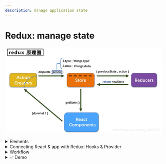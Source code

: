 ```yaml
---
description: manage application state
---
```


# Redux: manage state

![](../.gitbook/assets/image.png)

<details>

<summary>Elements</summary>

* <mark style="color:yellow;">**Actions**</mark>: JavaScript <mark style="color:blue;">**objects**</mark>, which <mark style="color:orange;">**describe state changes in the application**</mark>
* <mark style="color:yellow;">**Action creators**</mark>: <mark style="color:blue;">**Functions**</mark> that take some arguments and <mark style="color:orange;">**return an action**</mark>
* <mark style="color:yellow;">**Reducers**</mark>: <mark style="color:blue;">**Functions**</mark> that <mark style="color:orange;">**take the current state and an action**</mark>, and <mark style="color:orange;">**return the new state**</mark>\ <mark style="color:orange;">**=>**</mark> functions specify how to transform application state.
* <mark style="color:yellow;">**Store**</mark>: The heart of Redux, which actually stores and guards your application state; \
  we can subscribe to state changes in the store and dispatch actions to it.
  * Access the application state: <mark style="color:orange;">**store.getState()**</mark>
  * Dispatch actions: <mark style="color:orange;">**store.dispatch(action)**</mark>
  * Store can be updated only with actions( an object describing an event)

</details>

<details>

<summary>Connecting React &#x26;  app with Redux: Hooks &#x26; Provider</summary>

* We can use Redux with any library: React, Angular, Ember, jQuery, or even vanilla JavaScript.&#x20;
* Connecting a component to Redux will allow us to <mark style="color:purple;">**replace React's internal state management with Redux' state management.**</mark>&#x20;
* <mark style="color:yellow;">**Redux Hooks**</mark>:&#x20;
  * 属于：part of the `react-redux` library, which is the official React binding for Redux.
  * 位置：used in React component&#x20;
  * 作用：allow you to <mark style="color:purple;">**interact with a Redux store**</mark> <mark style="color:yellow;">**directly**</mark> from your <mark style="color:purple;">**React components.**</mark>&#x20;
  * 分类：
    * **`useSelector():`** extract data from the Redux store state, using a selector function
    * **`useDispatch():`** returns a reference to the dispatch function from the Redux store. You may use it to dispatch actions as needed.
* <mark style="color:yellow;">**Provider**</mark>
  * `属于：Provider` is a React component provided by the `react-redux` library.
  * 位置：used in app.js
  * 作用： It <mark style="color:purple;">**makes the Redux store available to  nested components**</mark> that need to access Redux state, or dispatch actions to the store.

</details>

<details>

<summary>Workflow</summary>

```
+-----------------+    useSelector()      +-----------------+
|                 | <------------------   |                 |
|   React         |                       |   Redux Store   |
|   Component     | --------------------> |   (State)       |
|   (UI)          |    useDispatch()      +-----------------+
|                 |          |                  ^
+-----------------+          |                  |
         ^                   |                  |
         |                   | dispatch(action) |
+-----------------+          |                  |
|  Actions        | ---------+                  |
|  (Commands)     |                             |
+-----------------+                             |
         ^                                      |
         |                                      |
+-----------------+                             |
|  Reducers       | ----------------------------+
|  (Logic)        |
+-----------------+
```

* &#x20;      <mark style="background-color:orange;">**Redux Side**</mark>         &#x20;
  * <mark style="color:red;">**Actions:**</mark> create actions/<mark style="color:yellow;">**action.js**</mark>&#x20;
    * define action types
    * define action creators
  * <mark style="color:red;">**Reducer:**</mark> create reducers/<mark style="color:yellow;">**reducer.js**</mark>
    * _<mark style="color:purple;">import actions from action.js</mark> <mark style="color:purple;"></mark><mark style="color:purple;">**=>**</mark><mark style="color:yellow;">**要根据action type来定义operation**</mark>_
    * define reducer functions: \
      params: state and action\
      return: new state
  * <mark style="color:red;">**Store:**</mark> create redux store: <mark style="color:yellow;">**store.js**</mark>
    * _<mark style="color:orange;">import { createStore } from 'redux';</mark>_
    * _<mark style="color:purple;">import reducer from reducer.js</mark>_
    * call  createStore(importedCorrespondedReducer) and export the store
* &#x20;           <mark style="background-color:orange;">**React Side**</mark> in the component
  * import hooks: _<mark style="color:orange;">import { useSelector, useDispatch } from 'react-redux';</mark>_
  * _<mark style="color:purple;">Import action creators from action.js.</mark>_
  * Use the `useSelector` hook to access state from the Redux store.
  * Use the `useDispatch` hook to dispatch actions to the Redux store.
  * `useDispatch`和`useSelector`这两个hook在React组件和Redux store之间建立了一个实时的、双向的连接，让你可以实时地更新状态并在界面上反映出这些更新

<!---->

* an action is dispatched to store \
  \=> Redux call corresponded reducer => pass current state and action as params to reducer\
  \=> reducer check the action type => decide how to update the state => return  new state
* 例子
  * 顾客（React Component）想吃点东西，于是就把吃啥告诉了服务员（Action Creators）&#x20;
  * 服务员（Action Creators）就用菜单（dispatch）记录（action）下来，点了什么菜（type），和数量（data）。&#x20;
  * 然后把菜单（ dispatch(action) ）交给了老板（Store），老板就根据菜单上的内容，告诉给厨师（Reducers）让他炒什么菜&#x20;
  * 厨师（Reducers）收到老板的指示后，迅速的把菜做好。并端给（return newState）老板（Store）。&#x20;
  * 菜放到老板这后，老板（Store）就通知顾客（React Component）来取餐（getState）

</details>

<details>

<summary>✅ Demo</summary>

&#x20;      <mark style="background-color:orange;">**Redux Side**</mark>         &#x20;

1.  **Create Actions (`actions.js`):**

    * Define **action types** (e.g., `SET_USER`, `ADD_POST`).
    * Define **action creators** (e.g., `setUser(user)`, `addPost(post)`).



    ```javascript
    // actions.js
    export const SET_USER = 'SET_USER';
    export const ADD_POST = 'ADD_POST';

    // action creators
    export const setUser = (user) => ({ type: SET_USER, 
                                        payload: user });
    export const addPost = (post) => ({ type: ADD_POST, 
                                         payload: post });
    ```
2.  **Create Reducers (`reducer.js`):**

    * Import action types from `actions.js`.
    * Define initial state.
    * Define reducer function (e.g., `appReducer`), which takes the current `state` and an `action` as parameters, and returns a new state based on the action type.

    ```javascript
    // reducer.js
    import { SET_USER, ADD_POST } from './actions';

    const initialState = {
      user: null,
      posts: [],
    };

    export const appReducer = (state = initialState, action) => {
      switch (action.type) {
        case SET_USER:
          return { ...state, 
                   user: action.payload };
        case ADD_POST:
          return { ...state, 
                   posts: [...state.posts, action.payload] };
        default:
          return state;
      }
    };
    ```
3.  **Create Redux Store (`store.js`):**

    * Import `createStore` from 'redux'.
    * Import the reducer from `reducer.js`.
    * Call `createStore(appReducer)` to create the store.
    * Export the created store.

    ```javascript
    // store.js
    import { createStore } from 'redux';
    import { appReducer } from './reducer';

    export const store = createStore(appReducer);
    ```



&#x20;          <mark style="background-color:orange;">**React Side**</mark>&#x20;

1.  **Connect Redux to React (`index.js` or `App.js`):**

    * Import `Provider` from 'react-redux'. The `Provider` component makes the Redux store available to all child components in the component tree.
    * Import the Redux store from `store.js`.
    * Wrap the root component of the React application with the `Provider` component, passing the Redux store as a prop.

    ```javascript
    // App.js
    import React from 'react';
    import { Provider } from 'react-redux';
    // import Redux store
    import { store } from './store';
    // import React components
    import UserProfile from './UserProfile';
    import Posts from './Posts';

    const App = () => {
      return (
        <Provider store={store}>
          <UserProfile />
          <Posts />
        </Provider>
      );
    };

    export default App;
    ```
2. **In the Component (`UserProfile.js`, `Posts.js`):**
   * Import `useSelector` and `useDispatch` hooks from 'react-redux'.
   * Import action creators from `actions.js`.
   * Use the `useSelector` hook to read data from the Redux store. This hook takes a selector function as an argument, where the selector function selects the part of the state that the component needs.
   * Use the `useDispatch` hook to get the `dispatch` function. This function can dispatch actions to the Redux store.
   * Use the action creators imported from `actions.js` with the `dispatch` function to dispatch actions.
   * Remember to handle the state data from `useSelector` in the component's render method, and link any user interactions to dispatching actions to the Redux store.

```javascript
// UserProfile.js
import React from 'react';
import { useSelector, useDispatch } from 'react-redux';
import { setUser } from './actions';

const UserProfile = () => {
  // 使用useSelector从Redux store中选取user状态
  // 这里的state.user是在reducer中定义的
  const user = useSelector(state => state.user); 
  const dispatch = useDispatch();

  const updateUser = () => {
    dispatch(setUser({ name: 'Alice', age: 25 }));
  };

  return (
    <div>
      <button onClick={updateUser}>Update User</button>
      <div>Name: {user?.name}</div>
      <div>Age: {user?.age}</div>
    </div>
  );
};

export default UserProfile;

// Posts.js
import React from 'react';
import { useSelector, useDispatch } from 'react-redux';
import { addPost } from './actions';

const Posts = () => {
  const posts = useSelector(state => state.posts);
  const dispatch = useDispatch();

  const addNewPost = () => {
    dispatch(addPost({ id: Date.now(), 
                       title: 'New Post', 
                       content: 'This is a new post.' 
                       }
                     ));
  };

  return (
    <div>
      <button onClick={addNewPost}>Add Post</button>
      {posts.map(post => (
        <div key={post.id}>
          <h2>{post.title}</h2>
          <p>{post.content}</p>
        </div>
      ))}
    </div>
  );
};

export default Posts;
```



</details>
